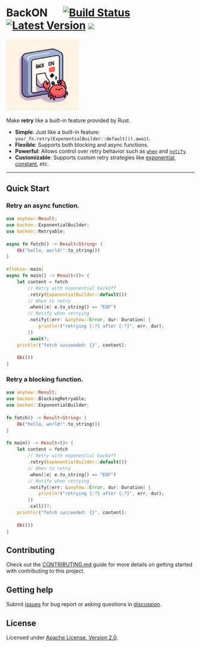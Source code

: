 # BackON &emsp; [![Build Status]][actions] [![Latest Version]][crates.io] [![](https://img.shields.io/discord/1111711408875393035?logo=discord&label=discord)](https://discord.gg/8ARnvtJePD)

[Build Status]: https://img.shields.io/github/actions/workflow/status/Xuanwo/backon/ci.yml?branch=main
[actions]: https://github.com/Xuanwo/backon/actions?query=branch%3Amain
[Latest Version]: https://img.shields.io/crates/v/backon.svg
[crates.io]: https://crates.io/crates/backon

<img src="./.github/assets/logo.jpeg" alt="BackON" width="38.2%"/>

Make **retry** like a built-in feature provided by Rust.

- **Simple**: Just like a built-in feature: `your_fn.retry(ExponentialBuilder::default()).await`.
- **Flexible**: Supports both blocking and async functions.
- **Powerful**: Allows control over retry behavior such as [`when`](https://docs.rs/backon/latest/backon/struct.Retry.html#method.when) and [`notify`](https://docs.rs/backon/latest/backon/struct.Retry.html#method.notify).
- **Customizable**: Supports custom retry strategies like [exponential](https://docs.rs/backon/latest/backon/struct.ExponentialBuilder.html), [constant](https://docs.rs/backon/latest/backon/struct.ConstantBuilder.html), etc.

---

## Quick Start

### Retry an async function.

```rust
use anyhow::Result;
use backon::ExponentialBuilder;
use backon::Retryable;

async fn fetch() -> Result<String> {
    Ok("hello, world!".to_string())
}

#[tokio::main]
async fn main() -> Result<()> {
    let content = fetch
        // Retry with exponential backoff
        .retry(ExponentialBuilder::default())
        // When to retry
        .when(|e| e.to_string() == "EOF")
        // Notify when retrying
        .notify(|err: &anyhow::Error, dur: Duration| {
            println!("retrying {:?} after {:?}", err, dur);
        })
        .await?;
    println!("fetch succeeded: {}", content);

    Ok(())
}
```

### Retry a blocking function.

```rust
use anyhow::Result;
use backon::BlockingRetryable;
use backon::ExponentialBuilder;

fn fetch() -> Result<String> {
    Ok("hello, world!".to_string())
}

fn main() -> Result<()> {
    let content = fetch
        // Retry with exponential backoff
        .retry(ExponentialBuilder::default())
        // When to retry
        .when(|e| e.to_string() == "EOF")
        // Notify when retrying
        .notify(|err: &anyhow::Error, dur: Duration| {
            println!("retrying {:?} after {:?}", err, dur);
        })
        .call()?;
    println!("fetch succeeded: {}", content);

    Ok(())
}
```

## Contributing

Check out the [CONTRIBUTING.md](./CONTRIBUTING.md) guide for more details on getting started with contributing to this
project.

## Getting help

Submit [issues](https://github.com/Xuanwo/backon/issues/new/choose) for bug report or asking questions
in [discussion](https://github.com/Xuanwo/backon/discussions/new?category=q-a).

## License

Licensed under <a href="./LICENSE">Apache License, Version 2.0</a>.
